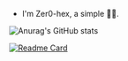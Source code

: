 - I'm Zer0-hex, a simple 🥬🐓.

![Anurag's GitHub stats](https://github-readme-stats.vercel.app/api?username=zer0-hex&show_icons=true&theme=dracula#pic_center)


[![Readme Card](https://github-readme-stats.vercel.app/api/pin/?username=anuraghazra&repo=github-readme-stats)](https://github.com/anuraghazra/github-readme-stats)



<!--
✨🔭🌱👯🤔💬📫😄⚡📫💬✉️🕹️💞️🦞🥬🐓👀🚪👋
-->



